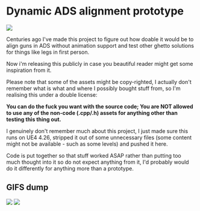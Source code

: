Dynamic ADS alignment prototype
===

![](GIFS/dynamic-ads.gif)

Centuries ago I've made this project to figure out how doable it would be to align guns in ADS without animation support and test other ghetto solutions for things like legs in first person.

Now i'm releasing this publicly in case you beautiful reader might get some inspiration from it.

Please note that some of the assets might be copy-righted, I actually don't remember what is what and where I possibly bought stuff from, so I'm realising this under a double license:

**You can do the fuck you want with the source code; You are NOT allowed to use any of the non-code (.cpp/.h) assets for anything other than testing this thing out.**

I genuinely don't remember much about this project, I just made sure this runs on UE4 4.26, stripped it out of some unnecessary files (some content might not be available - such as some levels) and pushed it here. 

Code is put together so that stuff worked ASAP rather than putting too much thought into it so do not expect anything from it, I'd probably would do it differently for anything more than a prototype.

## GIFS dump
![](GIFS/ghetto-legs.gif)
![](GIFS/socket-alignment.gif)
